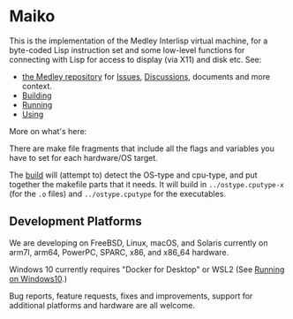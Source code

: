 # Maiko

This is the implementation of the Medley Interlisp virtual machine, for a
byte-coded Lisp instruction set and some low-level functions for
connecting with Lisp for access to display (via X11) and disk etc.
See:
* [the Medley repository](https://github.org/Interlisp/medley) for
[Issues](https://github.com/Interlisp/medley/issues), [Discussions](https://github.com/Interlisp/medley/discussions), documents and more context.
* [Building](https://github.com/Interlisp/medley/wiki/Building-Medley-Interlisp) 
* [Running](https://github.com/Interlisp/medley/wiki/Running-Medley-Interlisp)
* [Using](https://github.com/Interlisp/medley/wiki/Using-Medley-Interlisp)


More on what's here:

There are make file fragments that include all the flags and
variables you have to set for each hardware/OS target.

The [build](https://github.com/Interlisp/medley/wiki/Building-Medley-Interlisp) will (attempt to) detect the OS-type and cpu-type, and put together the makefile parts that it needs. 
It will build in `../ostype.cputype-x` (for the `.o` files) and
`../ostype.cputype` for the executables.

## Development Platforms

We are developing on FreeBSD, Linux, macOS, and Solaris currently
on arm7l, arm64, PowerPC, SPARC, x86, and x86_64 hardware.

Windows 10 currently requires "Docker for Desktop" or WSL2 (See [Running on Windows10](https://github.com/Interlisp/medley/wiki/Running-Medley-Interlisp-on-Windows10).)

Bug reports, feature requests, fixes and improvements, support for additional platforms and hardware are all welcome.



